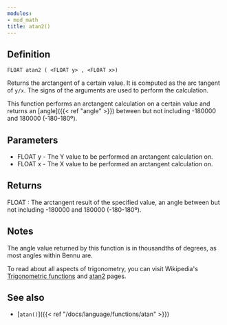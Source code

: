 ```yaml
---
modules:
- mod_math
title: atan2()
---
```


## Definition

    FLOAT atan2 ( <FLOAT y> , <FLOAT x>)

Returns the arctangent of a certain value. It is computed as the arc tangent of `y/x`. The signs of the arguments are used to perform the calculation.

This function performs an arctangent calculation on a certain value and returns an [angle]({{< ref "angle" >}}) between but not including -180000 and 180000 (-180-180º).

## Parameters

- FLOAT y - The Y value to be performed an arctangent calculation on.
- FLOAT x - The X value to be performed an arctangent calculation on.

## Returns

FLOAT : The arctangent result of the specified value, an angle between but not including -180000 and 180000 (-180-180º).

## Notes

The angle value returned by this function is in thousandths of degrees, as most angles within Bennu are.

To read about all aspects of trigonometry, you can visit Wikipedia's [Trigonometric functions](https://en.wikipedia.org/wiki/Trigonometric_functions) and [atan2](https://en.wikipedia.org/wiki/Atan2) pages.

## See also

 - [`atan()`]({{< ref "/docs/language/functions/atan" >}})
